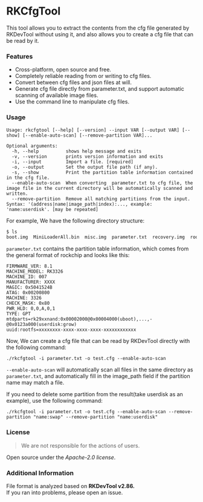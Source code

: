 # RKCfgTool
This tool allows you to extract the contents from the cfg file generated by RKDevTool without using it, and also allows you to create a cfg file that can be read by it.

### Features
 - Cross-platform, open source and free.
 - Completely reliable reading from or writing to cfg files.
 - Convert between cfg files and json files at will.
 - Generate cfg file directly from parameter.txt, and support automatic scanning of available image files.
 - Use the command line to manipulate cfg files.

### Usage
```
Usage: rkcfgtool [--help] [--version] --input VAR [--output VAR] [--show] [--enable-auto-scan] [--remove-partition VAR]...

Optional arguments:
  -h, --help          shows help message and exits 
  -v, --version       prints version information and exits 
  -i, --input         Import a file. [required]
  -o, --output        Set the output file path (if any). 
  -s, --show          Print the partition table information contained in the cfg file. 
  --enable-auto-scan  When converting  parameter.txt to cfg file, the image file in the current directory will be automatically scanned and written. 
  --remove-partition  Remove all matching partitions from the input. Syntax: '(address|name|image_path|index):..., example: 'name:userdisk'. [may be repeated]
```

For example, We have the following directory structure:
```bash
$ ls
boot.img  MiniLoaderAll.bin  misc.img  parameter.txt  recovery.img  rootfs.img  trust.img  uboot.img
```

`parameter.txt` contains the partition table information, which comes from the general format of rockchip and looks like this:
```
FIRMWARE_VER: 8.1
MACHINE_MODEL: RK3326
MACHINE_ID: 007
MANUFACTURER: XXXX
MAGIC: 0x5041524B
ATAG: 0x00200800
MACHINE: 3326
CHECK_MASK: 0x80
PWR_HLD: 0,0,A,0,1
TYPE: GPT
mtdparts=rk29xxnand:0x00002000@0x00004000(uboot),...,-@0x0123a000(userdisk:grow)
uuid:rootfs=xxxxxxxx-xxxx-xxxx-xxxx-xxxxxxxxxxxx
```

Now, We can create a cfg file that can be read by RKDevTool directly with the following command:
```
./rkcfgtool -i parameter.txt -o test.cfg --enable-auto-scan
```

`--enable-auto-scan` will automatically scan all files in the same directory as `parameter.txt`, and automatically fill in the image_path field if the partition name may match a file.

If you need to delete some partition from the result(take userdisk as an example), use the following command:
```
./rkcfgtool -i parameter.txt -o test.cfg --enable-auto-scan --remove-partition "name:swap" --remove-partition "name:userdisk"
```

### License
> We are not responsible for the actions of users.  

Open source under the *Apache-2.0 license*.

### Additional Information
File format is analyzed based on **RKDevTool v2.86.**  
If you ran into problems, please open an issue.
